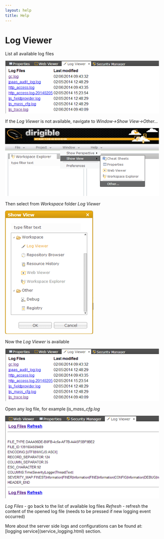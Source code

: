 ```yaml
---
layout: help
title: Help
---
```


Log Viewer
===

List all available log files

![Log Viewer](images/tooling/editors_and_views/log_viewer/log_viewer_1.png)

If the *Log Viewer* is not available, navigate to *Window->Show View->Other...*

![Log Viewer](images/tooling/editors_and_views/log_viewer/log_viewer_2.png)

Then select from *Workspace* folder *Log Viewer*

![Log Viewer](images/tooling/editors_and_views/log_viewer/log_viewer_3.png)

Now the *Log Viewer* is available

![Log Viewer](images/tooling/editors_and_views/log_viewer/log_viewer_1.png)

Open any log file, for example *ljs_mass_cfg.log*

![Log Viewer](images/tooling/editors_and_views/log_viewer/log_viewer_4.png)

*Log Files* - go back to the list of available log files
*Refresh* - refresh the content of the opened log file (needs to be pressed if new logging event occurred)

More about the server side logs and configurations can be found at: [logging service[(service_logging.html) section.
